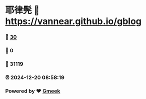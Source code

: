 # 耶律髡 :link: https://vannear.github.io/gblog 
### :page_facing_up: [30](https://vannear.github.io/gblog/tag.html) 
### :speech_balloon: 0 
### :hibiscus: 31119 
### :alarm_clock: 2024-12-20 08:58:19 
### Powered by :heart: [Gmeek](https://github.com/Meekdai/Gmeek)
